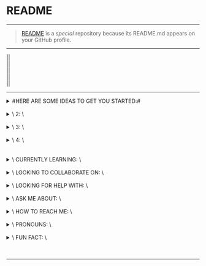 # README

---  
>[README](https://raw.githubusercontent.com/Artnoc1/artnoc1/0_main_0/README.md) is a _special_ repository because its README.md appears on your GitHub profile.

---  
<!--|--><!--|-->|<!--|--><!--|-->|<br>
<!--2--><!--3-->|<!--3--><!--4-->|<br>
<!--4--><!--5-->|<!--5--><!--6-->|<br>
<!--6--><!--7-->|<!--7--><!--8-->|<br>
<!--8--><!--9-->|<!--9--><!--0-->|<br>

---  
<details markdown='1'>
<summary>#HERE ARE SOME IDEAS TO GET YOU STARTED:#</summary><br>

>	<details markdown='1'>
>	<summary>\	"CURRENTLY WORKING ON:"	\</summary><br>

>>	<details markdown='1'>
>>	<summary>\	1:	\</summary><br>

>>>	<details markdown='1'>
>>>	<summary>\____\	1.1:	\</summary><br>
>>>	\____\____\____\	1.1.1	\<br><br>
>>>	\____\____\____\	1.1.2	\<br><br>
>>>	\____\____\____\	1.1.3	\<br><br>
>>>	\____\____\____\	1.1.4	\<br><br>
>>>	</details><br>

<details markdown='1'>
>>>	<summary>\____\	1.2:	\</summary><br>
>>>	\____\____\____\	1.2.1	\<br><br>
>>>	\____\____\____\	1.2.2	\<br><br>
>>>	\____\____\____\	1.3.3	\<br><br>
>>>	\____\____\____\	1.4.4	\<br><br>
>>>	</details><br>

<details markdown='1'>
<summary>\	1.3:	\</summary><br>
\#####1\\\\<br><br>
\#####2\\\\<br><br>
\#####3\\\\<br><br>
\#####4\\\\<br><br>
</details><br>

<details markdown='1'>
<summary>\	1.4:	\</summary><br>
\#####1\\\\<br><br>
\#####2\\\\<br><br>
\#####3\\\\<br><br>
\#####4\\\\<br><br>
</details><br>

</details><br><!---->	<!---->

<details markdown='1'>
<summary>\	2:	\</summary><br>

<details markdown='1'>
<summary>\	2.1:	\</summary><br>
\#####1\\\\<br><br>
\#####2\\\\<br><br>
\#####3\\\\<br><br>
\#####4\\\\<br><br>
</details><br><!---->	<!---->

<details markdown='1'>
<summary>\	2.2:	\</summary><br>
\#####1\\\\<br><br>
\#####2\\\\<br><br>
\#####3\\\\<br><br>
\#####4\\\\<br><br>
</details><br><!---->	<!---->

<details markdown='1'>
<summary>\	2.3:	\</summary><br>
\#####1\\\\<br><br>
\#####2\\\\<br><br>
\#####3\\\\<br><br>
\#####4\\\\<br><br>
</details><br><!---->	<!---->

<details markdown='1'>
<summary>\	2.4:	\</summary><br>
\#####1\\\\<br><br>
\#####2\\\\<br><br>
\#####3\\\\<br><br>
\#####4\\\\<br><br>
</details><br><!---->	<!---->
</details><br><!---->	<!---->

<details markdown='1'>
<summary>\	3:	\</summary><br>
<details markdown='1'>
<summary>\	3.1:	\</summary><br>
\#####1\\\\<br><br>
\#####2\\\\<br><br>
\#####3\\\\<br><br>
\#####4\\\\<br><br>
</details><br><!---->	<!---->

<details markdown='1'>
<summary>\	3.2:	\</summary><br>
\#####1\\\\<br><br>
\#####2\\\\<br><br>
\#####3\\\\<br><br>
\#####4\\\\<br><br>
</details><br><!---->	<!---->

<details markdown='1'>
<summary>\	3.3:	\</summary><br>
\#####1\\\\<br><br>
\#####2\\\\<br><br>
\#####3\\\\<br><br>
\#####4\\\\<br><br>
</details><br><!---->	<!---->

<details markdown='1'>
<summary>\	3.4:	\</summary><br>
\#####1\\\\<br><br>
\#####2\\\\<br><br>
\#####3\\\\<br><br>
\#####4\\\\<br><br>
</details><br><!---->	<!---->
</details><br><!---->	<!---->

<details markdown='1'>
<summary>\	4:	\</summary><br>
<details markdown='1'>
<summary>\	4.1:	\</summary><br>
\#####1\\\\<br><br>
\#####2\\\\<br><br>
\#####3\\\\<br><br>
\#####4\\\\<br><br>
</details><br><!---->	<!---->

<details markdown='1'>
<summary>\	4.2:	\</summary><br>
\#####1\\\\<br><br>
\#####2\\\\<br><br>
\#####3\\\\<br><br>
\#####4\\\\<br><br>
</details><br><!---->	<!---->

<details markdown='1'>
<summary>\	4.3:	\</summary><br>
\#####1\\\\<br><br>
\#####2\\\\<br><br>
\#####3\\\\<br><br>
\#####4\\\\<br><br>
</details><br><!---->	<!---->

<details markdown='1'>
<summary>\	4.4:	\</summary><br>
\#####1\\\\<br><br>
\#####2\\\\<br><br>
\#####3\\\\<br><br>
\#####4\\\\<br><br>
</details><br><!---->	<!---->
</details><br><!---->	<!---->
</details><br><!---->	<!---->

<details markdown='1'><summary>
\	CURRENTLY LEARNING:	\</summary><br>
<details markdown='1'><summary>
\	1:	\</summary><br>
\#####1\\\\<br><br>
\#####2\\\\<br><br>
\#####3\\\\<br><br>
\#####4\\\\<br><br>
</details><br><!---->	<!---->

<details markdown='1'><summary>
\	2:	\</summary><br>
\#####1\\\\<br><br>
\#####2\\\\<br><br>
\#####3\\\\<br><br>
\#####4\\\\<br><br>
</details><br><!---->	<!---->

<details markdown='1'><summary>
\	3:	\</summary><br>
\#####1\\\\<br><br>
\#####2\\\\<br><br>
\#####3\\\\<br><br>
\#####4\\\\<br><br>
</details><br><!---->	<!---->

<details markdown='1'><summary>
\	4:	\</summary><br>
\#####1\\\\<br><br>
\#####2\\\\<br><br>
\#####3\\\\<br><br>
\#####4\\\\<br><br>
</details><br><!---->	<!---->
</details><br><!---->	<!---->
<details markdown='1'><summary>
\	LOOKING TO COLLABORATE ON:	\</summary><br>
\####\1\\\\<br><br>
\####\2\\\\<br><br>
\####\3\\\\<br><br>
\####\4\\\\<br><br>
</details><br><!---->	<!---->
<details markdown='1'><summary>
\	LOOKING FOR HELP WITH:	\</summary><br>
\####\1\\\\<br><br>
\####\2\\\\<br><br>
\####\3\\\\<br><br>
\####\4\\\\<br><br>
</details><br><!---->	<!---->
<details markdown='1'><summary>
\	ASK ME ABOUT:	\</summary><br>
\####\1\\\\<br><br>
\####\2\\\\<br><br>
\####\3\\\\<br><br>
\####\4\\\\<br><br>
</details><br><!---->	<!---->
<details markdown='1'><summary>
\	HOW TO REACH ME:	\</summary><br>
\####\1\\\\<br><br>
\####\2\\\\<br><br>
\####\3\\\\<br><br>
\####\4\\\\<br><br>
</details><br><!---->	<!---->  
<details markdown='1'><summary>
\	PRONOUNS:	\</summary><br>
\####\1\\\\<br><br>
\####\2\\\\<br><br>
\####\3\\\\<br><br>
\####\4\\\\<br><br>
</details><br><!---->	<!---->
<details markdown='1'><summary>
\	FUN FACT:	\</summary><br>
\####\1\\\\<br><br>
\####\2\\\\<br><br>
\####\3\\\\<br><br>
\####\4\\\\<br><br>
</details><br><!---->	<!---->
</details><br><!--	FOOTER	-->	<!--	/FOOTER	-->

---
